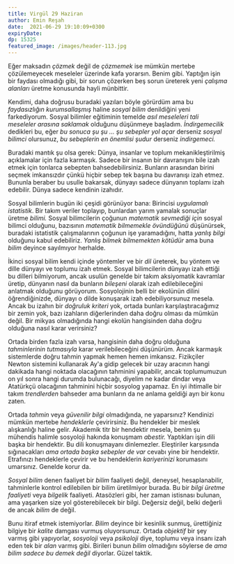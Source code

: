 ```yaml
---
title: Virgül 29 Haziran 
author: Emin Reşah
date:  2021-06-29 19:10:09+0300
expiryDate:
dp: 15325
featured_image: /images/header-113.jpg
---
```


Eğer maksadın _çözmek_ değil de _çözmemek_ ise mümkün mertebe çözülemeyecek
meseleler üzerinde kafa yorarsın. Benim gibi. Yaptığın işin bir faydası
olmadığı gibi, bir sorun çözerken beş sorun üreterek yeni *çalışma alanları*
üretme konusunda hayli münbittir. 

Kendimi, daha doğrusu buradaki yazıları böyle görürdüm ama bu *faydasızlığın*
*kurumsallaşmış* haline *sosyal bilim* denildiğini yeni farkediyorum. Sosyal
bilimler eğitiminin temelde *asıl meseleleri tali meseleler arasına saklamak*
olduğunu düşünmeye başladım. *İndirgemecilik* dedikleri bu, eğer *bu sonuca şu
şu ... şu sebepler yol açar* derseniz *sosyal bilimci* olursunuz, *bu
sebeplerin en önemlisi şudur* derseniz *indirgemeci.*

Buradaki mantık şu olsa gerek: Dünya, insanlar ve toplum mekanikleştirilmiş
açıklamalar için fazla karmaşık. Sadece bir insanın bir davranışını bile izah
etmek için tonlarca sebepten bahsedebilirsiniz. Bunların arasından birini
seçmek imkansızdır çünkü hiçbir sebep tek başına bu davranışı izah etmez.
Bununla beraber bu usulle bakarsak, dünyayı sadece dünyanın toplamı izah
edebilir. Dünya sadece kendinin izahıdır. 

Sosyal bilimlerin bugün iki çeşidi görünüyor bana: Birincisi *uygulamalı
istatistik*. Bir takım veriler toplayıp, bunlardan yarım yamalak sonuçlar
üretme *bilimi.* Sosyal bilimcilerin çoğunun *matematik sevmediği için* sosyal
bilimci olduğunu, bazısının *matematik bilmemekle övündüğünü* düşünürsek,
buradaki istatistik çalışmalarının çoğunun işe yaramadığını, hatta *yanlış
bilgi* olduğunu kabul edebiliriz. *Yanlış bilmek bilmemekten kötüdür* ama buna
*bilim* deyince sayılmıyor herhalde. 

İkinci sosyal bilim kendi içinde yöntemler ve bir *dil* üreterek, bu yöntem ve
dille dünyayı ve toplumu izah etmek. Sosyal bilimcilerin dünyayı izah ettiği bu
dilleri bilmiyorum, ancak usulün genelde bir takım aksiyomatik kavramlar
üretip, dünyanın nasıl da bunların *bileşeni* olarak izah edilebileceğini
anlatmak olduğunu görüyorum. Sosyolojinin belli bir ekolünün dilini
öğrendiğinizde, dünyayı o dilde konuşarak izah edebiliyorsunuz mesela. Ancak bu
izahın bir *doğruluk kriteri* yok, ortada bunları karşılaştıracağımız bir zemin
yok, bazı izahların diğerlerinden daha doğru olması da mümkün değil. Bir mikyas
olmadığında hangi ekolün hangisinden daha doğru olduğuna nasıl karar
verirsiniz? 

Ortada birden fazla izah varsa, hangisinin daha doğru olduğuna *tahminlerinin
tutmasıyla* karar verilebileceğini düşünürüm. Ancak karmaşık sistemlerde doğru
tahmin yapmak hemen hemen imkansız. Fizikçiler Newton sistemini kullanarak Ay'a
gidip gelecek bir uzay aracının hangi dakikada hangi noktada olacağının
tahminini yapabilir, ancak toplumumuzun on yıl sonra hangi durumda bulunacağı,
diyelim ne kadar dindar veya Atatürkçü olacağının tahminini hiçbir sosyolog
yapamaz. En iyi ihtimalle bir takım *trendlerden* bahseder ama bunların da ne
anlama geldiği ayrı bir konu zaten. 

Ortada *tahmin* veya *güvenilir bilgi* olmadığında, ne yaparsınız? Kendinizi
mümkün mertebe *hendeklerle* çevirirsiniz. Bu hendekler bir meslek alışkanlığı
haline gelir. Akademik titr bir hendektir mesela, benim şu mühendis halimle
sosyoloji hakında konuşmam *abestir.* Yaptıkları işin dili başka bir hendektir.
Bu dili konuşmayanı dinlemezler.  Eleştiriler karşısında sığınacakları *ama
ortada başka sebepler de var* cevabı yine bir hendektir. Etrafınızı hendeklerle
çevirir ve bu hendeklerin *kariyerinizi* korumasını umarsınız. Genelde korur
da.

*Sosyal bilim* denen faaliyet bir *bilim* faaliyeti değil, deneysel,
hesaplanabilir, tahminlerle kontrol edilebilen bir bilim üretilmiyor burada. Bu
bir *bilgi üretme faaliyeti* veya *bilgelik* faaliyeti. Atasözleri gibi, her
zaman istisnası bulunan, ama yaşarken size yol gösterebilecek bir bilgi.
Değersiz değil, belki değerli de ancak *bilim* de değil. 

Bunu itiraf etmek istemiyorlar. *Bilim* deyince bir kesinlik sunmuş,
ürettiğiniz bilgiye bir *kalite* damgası vurmuş oluyorsunuz. Ortada *objektif*
bir şey varmış gibi yapıyorlar, *sosyoloji* veya *psikoloji* diye, toplumu veya
insanı izah eden tek bir *alan* varmış gibi. Birileri bunun *bilim* olmadığını
söylerse de *ama bilim sadece bu demek değil* diyorlar. Güzel taktik. 


